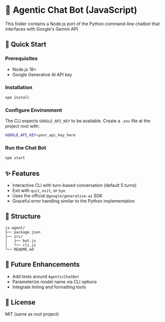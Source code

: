 # 🤖 Agentic Chat Bot (JavaScript)

This folder contains a Node.js port of the Python command-line chatbot that interfaces with Google's Gemini API.

## 🚀 Quick Start

### Prerequisites

- Node.js 18+
- Google Generative AI API key

### Installation

```bash
npm install
```

### Configure Environment

The CLI expects `GOOGLE_API_KEY` to be available. Create a `.env` file at the project root with:

```bash
GOOGLE_API_KEY=your_api_key_here
```

### Run the Chat Bot

```bash
npm start
```

## ✨ Features

- Interactive CLI with turn-based conversation (default 5 turns)
- Exit with `quit`, `exit`, or `bye`
- Uses the official `@google/generative-ai` SDK
- Graceful error handling similar to the Python implementation

## 📁 Structure

```
js-agent/
├── package.json
├── src/
│   ├── bot.js
│   └── cli.js
└── README.md
```

## 🧪 Future Enhancements

- Add tests around `AgenticChatBot`
- Parameterize model name via CLI options
- Integrate linting and formatting tools

## 📝 License

MIT (same as root project)

